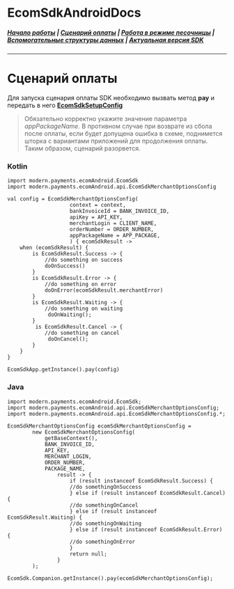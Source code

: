 # EcomSdkAndroidDocs

##### [Начало работы](https://sdkpay.github.io/EcomSdkAndroidDocs/start) | [Сценарий оплаты](https://sdkpay.github.io/EcomSdkAndroidDocs/payment_script) | [Работа в режиме песочницы](https://sdkpay.github.io/EcomSdkAndroidDocs/sandbox_mode) | [Вспомогательные структуры данных](https://sdkpay.github.io/EcomSdkAndroidDocs/data_structures) | [Актуальная версия SDK](https://sdkpay.github.io/EcomSdkAndroidDocs/version)
---
# Сценарий оплаты
Для запуска сценария оплаты SDK необходимо вызвать метод **pay** и передать в него **[EcomSdkSetupConfig](https://sdkpay.github.io/EcomSdkAndroidDocs/data_structures#ecomsdksetupconfig)**

> Обязательно корректно укажите значение параметра *appPackageName*. В противном случае при возврате из сбола после оплаты, если будет допущена ошибка в схеме, поднимется шторка с вариантами приложений для продолжения оплаты. Таким образом, сценарий разорвется.

### Kotlin
```
import modern.payments.ecomAndroid.EcomSdk
import modern.payments.ecomAndroid.api.EcomSdkMerchantOptionsConfig

val config = EcomSdkMerchantOptionsConfig(
                    context = context,
                    bankInvoiceId = BANK_INVOICE_ID,
                    apiKey = API_KEY,
                    merchantLogin = CLIENT_NAME,
                    orderNumber = ORDER_NUMBER,
                    appPackageName = APP_PACKAGE,
                    ) { ecomSdkResult ->
    when (ecomSdkResult) {
        is EcomSdkResult.Success -> {
            //do something on success
            doOnSuccess()   
        }
        is EcomSdkResult.Error -> {
            //do something on error
            doOnError(ecomSdkResult.merchantError)
        }
        is EcomSdkResult.Waiting -> {
            //do something on waiting
             doOnWaiting();
        }
         is EcomSdkResult.Cancel -> {
            //do something on cancel
             doOnCancel();
        }
    }
}

EcomSdkApp.getInstance().pay(config)
```

### Java
```
import modern.payments.ecomAndroid.EcomSdk;
import modern.payments.ecomAndroid.api.EcomSdkMerchantOptionsConfig;
import modern.payments.ecomAndroid.api.EcomSdkMerchantOptionsConfig.*;

EcomSdkMerchantOptionsConfig ecomSdkMerchantOptionsConfig =
        new EcomSdkMerchantOptionsConfig(
            getBaseContext(),
            BANK_INVOICE_ID,
            API_KEY,
            MERCHANT_LOGIN,
            ORDER_NUMBER,
            PACKAGE_NAME,
                result -> {
                    if (result instanceof EcomSdkResult.Success) {
                    //do somethingOnSuccess
                    } else if (result instanceof EcomSdkResult.Cancel) {
                    //do somethingOnCancel
                    } else if (result instanceof EcomSdkResult.Waiting) {
                    //do somethingOnWaiting
                    } else if (result instanceof EcomSdkResult.Error) {
                    //do somethingOnError
                    }
                    return null;
                }
        );

EcomSdk.Companion.getInstance().pay(ecomSdkMerchantOptionsConfig);
```
